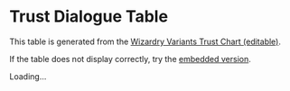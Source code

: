 # Trust Dialogue Table

This table is generated from the [Wizardry Variants Trust Chart (editable)](https://docs.google.com/spreadsheets/d/1yZmJFzlspu45kUQmqfb-mBzlomwRYlaWUn_8ACECok8/edit?gid=1160559430).

If the table does not display correctly, try the [embedded version](./chart.md).

<div id="trust-chart">Loading…</div>
